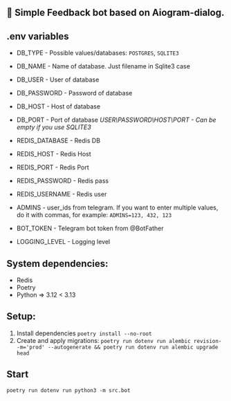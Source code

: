 
## 🤖 Simple Feedback bot based on Aiogram-dialog. 


## .env variables 

- DB_TYPE - Possible values/databases: `POSTGRES`, `SQLITE3`
- DB_NAME - Name of database. Just filename in Sqlite3 case
- DB_USER - User of database
- DB_PASSWORD - Password of database
- DB_HOST - Host of database
- DB_PORT - Port of database
*USER\PASSWORD\HOST\PORT - Can be empty if you use SQLITE3*
- REDIS_DATABASE - Redis DB
- REDIS_HOST - Redis Host
- REDIS_PORT - Redis Port
- REDIS_PASSWORD - Redis pass
- REDIS_USERNAME - Redis user

- ADMINS - user_ids from telegram. If you want to enter multiple values, do it with commas, for example:
`ADMINS=123, 432, 123`

- BOT_TOKEN - Telegram bot token from @BotFather

- LOGGING_LEVEL - Logging level
## System dependencies:
- Redis
- Poetry
- Python => 3.12 < 3.13
## Setup:
1. Install dependencies
`poetry install --no-root`
2. Create and apply migrations:
`poetry run dotenv run alembic revision--m='prod' --autogenerate && poetry run dotenv run alembic upgrade head`
## Start

`poetry run dotenv run python3 -m src.bot`
